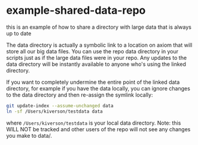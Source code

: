 # example-shared-data-repo

this is an example of how to share a directory with large data that is always up to date

The data directory is actually a symbolic link to a location on axiom that will store all our big data files. You can use the repo data directory in your scripts just as if the large data files were in your repo. Any updates to the data directory will be instantly available to anyone who's using the linked directory.

If you want to completely undermine the entire point of the linked data directory, for example if you have the data locally, you can ignore changes to the data directory and then re-assign the symlink locally:

```bash
git update-index --assume-unchanged data
ln -sf /Users/kiverson/testdata data
```

where `/Users/kiverson/testdata` is your local data directory. Note: this WILL NOT be tracked and other users of the repo will not see any changes you make to data/.

